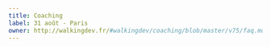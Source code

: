 ```yaml
---
title: Coaching
label: 31 août - Paris
owner: http://walkingdev.fr/#walkingdev/coaching/blob/master/v75/faq.md
---
```

